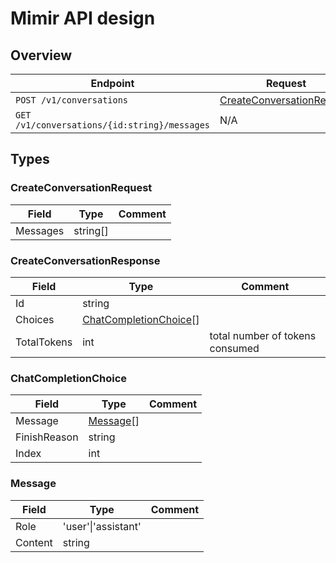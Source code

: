 # Mimir API design

## Overview

| Endpoint                                     | Request                                                 | Response                   |
|----------------------------------------------|---------------------------------------------------------|----------------------------|
| `POST /v1/conversations`                     | [CreateConversationRequest](#createconversationrequest) | CreateConversationResponse |
| `GET /v1/conversations/{id:string}/messages` | N/A                                                     | [Message](#message)[]      |

## Types

### CreateConversationRequest

| Field    | Type     | Comment |
|----------|----------|---------|
| Messages | string[] |         |

### CreateConversationResponse

| Field       | Type                                            | Comment                         |
|-------------|-------------------------------------------------|---------------------------------|
| Id          | string                                          |                                 |
| Choices     | [ChatCompletionChoice](#chatcompletionchoice)[] |                                 |
| TotalTokens | int                                             | total number of tokens consumed |

### ChatCompletionChoice

| Field        | Type                  | Comment |
|--------------|-----------------------|---------|
| Message      | [Message](#message)[] |         |
| FinishReason | string                |         |
| Index        | int                   |         |

### Message

| Field   | Type                | Comment |
|---------|---------------------|---------|
| Role    | 'user'\|'assistant' |         |
| Content | string              |         |
